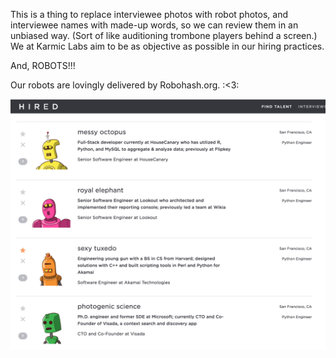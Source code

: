 This is a thing to replace interviewee photos with robot photos, and interviewee names with made-up words, so we can review them in an unbiased way.  (Sort of like auditioning trombone players behind a screen.)  We at Karmic Labs aim to be as objective as possible in our hiring practices.

And, ROBOTS!!!

Our robots are lovingly delivered by Robohash.org. :<3:

![Robots for hire](/robots_dashboard_2.png)